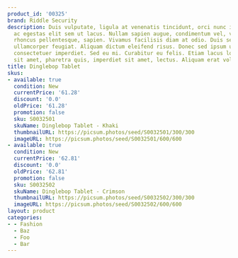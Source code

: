 ```yaml
---
product_id: '00325'
brand: Riddle Security
description: Duis vulputate, ligula at venenatis tincidunt, orci nunc interdum leo,
  ac egestas elit sem ut lacus. Nullam sapien augue, condimentum vel, venenatis id,
  rhoncus pellentesque, sapien. Vivamus facilisis diam at odio. Duis sed elit ut turpis
  ullamcorper feugiat. Aliquam dictum eleifend risus. Donec sed ipsum ultrices turpis
  consectetuer imperdiet. Sed eu mi. Curabitur eu felis. Etiam lacus lorem, iaculis
  sit amet, pharetra quis, imperdiet sit amet, lectus. Aliquam erat volutpat.
title: Dinglebop Tablet
skus:
- available: true
  condition: New
  currentPrice: '61.28'
  discount: '0.0'
  oldPrice: '61.28'
  promotion: false
  sku: S0032501
  skuName: Dinglebop Tablet - Khaki
  thumbnailURL: https://picsum.photos/seed/S0032501/300/300
  imageURL: https://picsum.photos/seed/S0032501/600/600
- available: true
  condition: New
  currentPrice: '62.81'
  discount: '0.0'
  oldPrice: '62.81'
  promotion: false
  sku: S0032502
  skuName: Dinglebop Tablet - Crimson
  thumbnailURL: https://picsum.photos/seed/S0032502/300/300
  imageURL: https://picsum.photos/seed/S0032502/600/600
layout: product
categories:
- - Fashion
  - Baz
  - Foo
  - Bar
---
```

